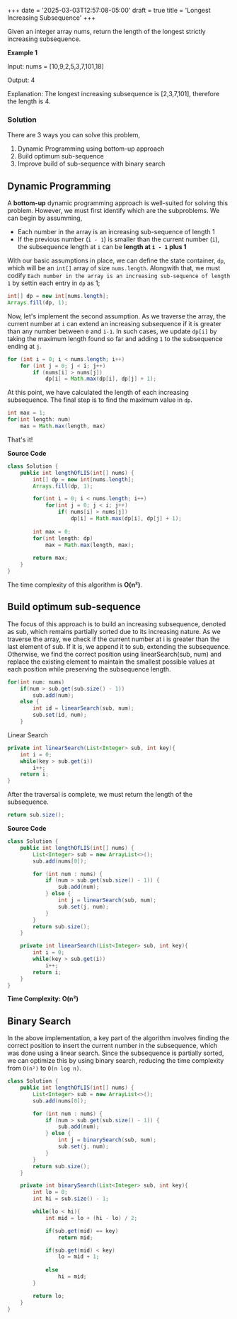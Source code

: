 +++
date = '2025-03-03T12:57:08-05:00'
draft = true
title = 'Longest Increasing Subsequence'
+++

Given an integer array nums, return the length of the longest strictly increasing subsequence.

**Example 1**

Input: nums = [10,9,2,5,3,7,101,18]

Output: 4

Explanation: The longest increasing subsequence is [2,3,7,101], therefore the length is 4.

### Solution

There are 3 ways you can solve this problem,

1. Dynamic Programming using bottom-up approach
2. Build optimum sub-sequence
3. Improve build of sub-sequence with binary search

## Dynamic Programming

A **bottom-up** dynamic programming approach is well-suited for solving this problem. However, we must first identify which are the subproblems. We can begin by assumming,

- Each number in the array is an increasing sub-sequence of length 1
- If the previous number (`i - 1`) is smaller than the current number (`i`), the subsequence length at `i` can be **length at `i - 1` plus 1**

With our basic assumptions in place, we can define the state container, `dp`, which will be an `int[]` array of size `nums.length`. Alongwith that, we must codify `Each number in the array is an increasing sub-sequence of length 1` by settin each entry in `dp` as 1;

```java
int[] dp = new int[nums.length];
Arrays.fill(dp, 1);
```

Now, let's implement the second assumption. As we traverse the array, the current number at `i` can extend an increasing subsequence if it is greater than any number between `0` and `i-1`. In such cases, we update `dp[i]` by taking the maximum length found so far and adding `1` to the subsequence ending at `j`.  

```java
for (int i = 0; i < nums.length; i++) 
    for (int j = 0; j < i; j++) 
        if (nums[i] > nums[j]) 
            dp[i] = Math.max(dp[i], dp[j] + 1);
```

At this point, we have calculated the length of each increasing subsequence. The final step is to find the maximum value in `dp`.

```java
int max = 1;
for(int length: num)
    max = Math.max(length, max)
```

That's it!

**Source Code**
```java
class Solution {
    public int lengthOfLIS(int[] nums) {
        int[] dp = new int[nums.length];
        Arrays.fill(dp, 1);

        for(int i = 0; i < nums.length; i++)
            for(int j = 0; j < i; j++)
                if( nums[i] > nums[j])
                    dp[i] = Math.max(dp[i], dp[j] + 1);
        
        int max = 0;
        for(int length: dp)
            max = Math.max(length, max);
        
        return max;
    }
}
```

The time complexity of this algorithm is **O(n²)**.

## Build optimum sub-sequence

The focus of this approach is to build an increasing subsequence, denoted as sub, which remains partially sorted due to its increasing nature. As we traverse the array, we check if the current number at i is greater than the last element of sub. If it is, we append it to sub, extending the subsequence. Otherwise, we find the correct position using linearSearch(sub, num) and replace the existing element to maintain the smallest possible values at each position while preserving the subsequence length.

```java
for(int num: nums)
    if(num > sub.get(sub.size() - 1))
        sub.add(num);
    else {
        int id = linearSearch(sub, num);
        sub.set(id, num);
    }
```

Linear Search

```java
private int linearSearch(List<Integer> sub, int key){
    int i = 0;
    while(key > sub.get(i))
        i++;
    return i;
}
```

After the traversal is complete, we must return the length of the subsequence.

```java
return sub.size();
```

**Source Code**
```java
class Solution {
    public int lengthOfLIS(int[] nums) {
        List<Integer> sub = new ArrayList<>();
        sub.add(nums[0]);

        for (int num : nums) {
            if (num > sub.get(sub.size() - 1)) {
                sub.add(num);
            } else {
                int j = linearSearch(sub, num);
                sub.set(j, num);
            }
        }
        return sub.size();
    }

    private int linearSearch(List<Integer> sub, int key){
        int i = 0;
        while(key > sub.get(i))
            i++;
        return i;
    }
}
```

**Time Complexity: O(n²)**

## Binary Search

In the above implementation, a key part of the algorithm involves finding the correct position to insert the current number in the subsequence, which was done using a linear search. Since the subsequence is partially sorted, we can optimize this by using binary search, reducing the time complexity from `O(n²)` to `O(n log n)`.

```java
class Solution {
    public int lengthOfLIS(int[] nums) {
        List<Integer> sub = new ArrayList<>();
        sub.add(nums[0]);

        for (int num : nums) {
            if (num > sub.get(sub.size() - 1)) {
                sub.add(num);
            } else {
                int j = binarySearch(sub, num);
                sub.set(j, num);
            }
        }
        return sub.size();
    }

    private int binarySearch(List<Integer> sub, int key){
        int lo = 0;
        int hi = sub.size() - 1;

        while(lo < hi){
            int mid = lo + (hi - lo) / 2;

            if(sub.get(mid) == key)
                return mid;

            if(sub.get(mid) < key)
                lo = mid + 1;
            
            else
                hi = mid;
        }

        return lo;
    }
}
```